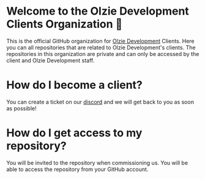 # Welcome to the Olzie Development Clients Organization :wave:

This is the official GitHub organization for [Olzie Development](https://olziedev.com) Clients. Here you can all repositories that are related to Olzie Development's clients. 
The repositories in this organization are private and can only be accessed by the client and Olzie Development staff.

# How do I become a client?

You can create a ticket on our [discord](https://olziedev.com/discord) and we will get back to you as soon as possible!

# How do I get access to my repository?

You will be invited to the repository when commissioning us. You will be able to access the repository from your GitHub account.
